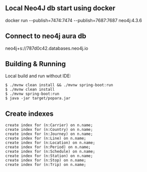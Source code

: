 ## Local Neo4J db start using docker 
docker run --publish=7474:7474 --publish=7687:7687 neo4j:4.3.6

## Connect to neo4j aura db
neo4j+s://787d0c42.databases.neo4j.io

## Building & Running
Local build and run without IDE:

    $ ./mvnw clean install && ./mvnw spring-boot:run
    $ ./mvnw clean install 
    $ ./mvnw spring-boot:run
    $ java -jar target/popara.jar

## Create indexes

    create index for (n:Carrier) on n.name;
    create index for (n:Country) on n.name;
    create index for (n:Journey) on n.name;
    create index for (n:Line) on n.name;
    create index for (n:Location) on n.name;
    create index for (n:Period) on n.name;
    create index for (n:Schedule) on n.name;
    create index for (n:Station) on n.name;
    create index for (n:Stop) on n.name;
    create index for (n:Trip) on n.name;
